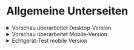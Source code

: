 # Allgemeine Unterseiten

<!-- ------------------------ -->
<!-- Preview: revised desktop -->
<!-- ------------------------ -->

<details>
  <summary class="collapsibleBtn">Vorschau überarbeitet Desktop-Version</summary>

  <br>
  Überarbeitungen/Updates:
  <br>
  - Unterüberschrift<br>
  - Überarbeitet respsonive Typografie (Größen, Abstände)<br>
  <br>
  
  <h4>Teil 1</h4>
  <video 
    src     ="https://github.com/joh-sch/rzt.de-doku/assets/39758027/6aa5699e-0698-4ed7-bc19-d27b55952570" 
    controls="controls" 
    style   ="max-width: 100%;">
  </video>

  <h4>Teil 2</h4>
  <video 
    src     ="https://github.com/joh-sch/rzt.de-doku/assets/39758027/2ae5c7d8-731f-4b2a-9055-ccd38aaa3d1d" 
    controls="controls" 
    style   ="max-width: 100%;">
  </video>
</details>

<!-- ----------------------- -->
<!-- Preview: revised mobile -->
<!-- ----------------------- -->

<details>
  <summary class="collapsibleBtn">Vorschau überarbeitet Mobile-Version</summary>

  <br>
  Überarbeitungen/Updates:
  <br>
  - Neues Unterseiten-Menü<br>
  - Scroll-Balken<br>
  - Überarbeitet respsonive Typografie (Größen, Abstände)<br>
  <br>
  
  <video 
    src     ="https://github.com/joh-sch/rzt.de-doku/assets/39758027/b22fd89a-4211-44b2-931a-6206b2927640" 
    controls="controls" 
    style   ="max-width: 100%;">
  </video>
</details>

<!-- --------------- -->
<!-- Test: iPhone 12 -->
<!-- --------------- -->

<details>
  <summary class="collapsibleBtn">Echtgerät-Test mobile Version</summary>

  <br>
  Getestet auf:   Apple iPhone 12<br>
  Internetverb.:  Mobile Daten (5G)<br>
  <br>
  
  <video 
    src     ="https://github.com/joh-sch/rzt.de-doku/assets/39758027/bb98f3b3-ab7c-43f4-9f22-6726d665441e" 
    controls="controls" 
    style   ="max-width: 50%;">
  </video>
</details>
